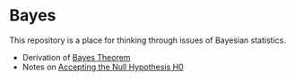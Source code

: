 # Bayes

This repository is a place for thinking through issues of Bayesian statistics.

* Derivation of [Bayes Theorem](./Bayes-Theorem/Bayes-Theorem.html)
* Notes on [Accepting the Null Hypothesis H0](./accepting-H0/accepting-H0.pdf)

